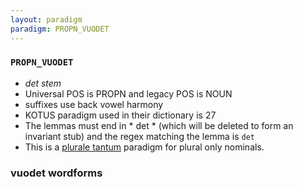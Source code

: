 ```yaml
---
layout: paradigm
paradigm: PROPN_VUODET
---
```

### ` PROPN_VUODET `

* _det stem_
* Universal POS is PROPN and legacy POS is NOUN
* suffixes use back vowel harmony
* KOTUS paradigm used in their dictionary is 27
* The lemmas must end in * det * (which will be deleted to form an invariant stub) and the regex matching the lemma is ` det `
* This is a [plurale tantum](https://en.wikipedia.org/wiki/Plurale_tantum) paradigm for plural only nominals.

### vuodet wordforms


